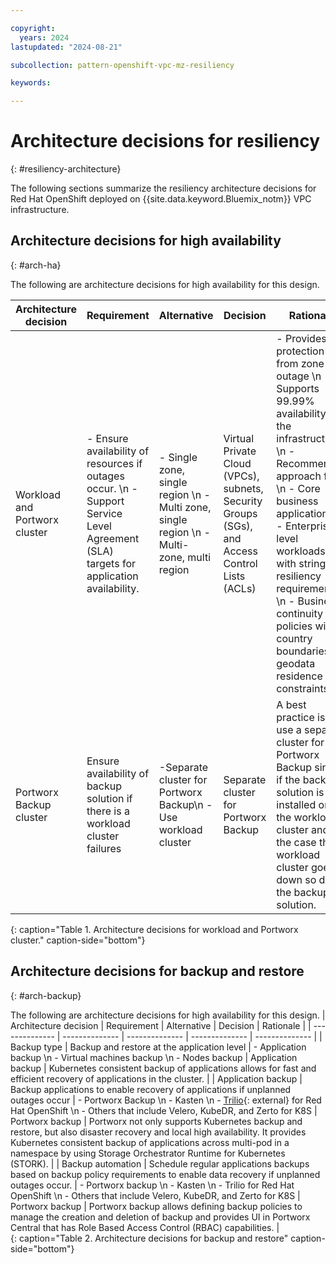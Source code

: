 ```yaml
---

copyright:
  years: 2024
lastupdated: "2024-08-21"

subcollection: pattern-openshift-vpc-mz-resiliency

keywords:

---
```


# Architecture decisions for resiliency
{: #resiliency-architecture}

The following sections summarize the resiliency architecture decisions for Red Hat OpenShift deployed on {{site.data.keyword.Bluemix_notm}} VPC infrastructure.

## Architecture decisions for high availability
{: #arch-ha}

The following are architecture decisions for high availability for this design.

| Architecture decision | Requirement | Alternative | Decision | Rationale |
| -------------- | -------------- | -------------- | -------------- | -------------- |
| Workload and Portworx cluster | - Ensure availability of resources if outages occur. \n - Support Service Level Agreement (SLA) targets for application availability.  | - Single zone, single region \n - Multi zone, single region \n - Multi-zone, multi region   | Virtual Private Cloud (VPCs), subnets, Security Groups (SGs), and Access Control Lists (ACLs) | - Provides protection from zone outage \n - Supports 99.99% availability for the infrastructure \n - Recommended approach for: \n - Core business applications \n - Enterprise-level workloads with stringent resiliency requirements \n - Business continuity policies with country boundaries or geodata residence constraints |
| Portworx Backup cluster                                    | Ensure availability of backup solution if there is a workload cluster failures                                                           | -Separate cluster for Portworx Backup\n - Use workload cluster                                 | Separate cluster for Portworx Backup | A best practice is to use a separate cluster for Portworx Backup since if the backup solution is installed on the workload cluster and in the case the workload cluster goes down so does the backup solution.                                                                                         | Portworx Backup cluster High Availability Deployment       | Ensure availability of Portworx Backup service if outages occur.                                                             | -Single zone, single region\n - Multi zone, single region                                     | Multi-zone, single region            | Provides protection from zone outage |
{: caption="Table 1. Architecture decisions for workload and Portworx cluster." caption-side="bottom"}

## Architecture decisions for backup and restore
{: #arch-backup}

The following are architecture decisions for high availability for this design.
| Architecture decision | Requirement | Alternative | Decision | Rationale |
| -------------- | -------------- | -------------- | -------------- | -------------- |
| Backup type                                                | Backup and restore at the application level                                                                                           | - Application backup \n - Virtual machines backup \n - Nodes backup                                          | Application backup                   | Kubernetes consistent backup of applications allows for fast and efficient recovery of applications in the cluster.                                                                                          | 
| Application backup                                         | Backup applications to enable recovery of applications if unplanned outages occur                                            | - Portworx Backup \n - Kasten \n - [Trilio](https://trilio.io/products/openshift-backup-and-recovery/){: external} for Red Hat OpenShift \n - Others that include Velero, KubeDR, and Zerto for K8S  | Portworx backup                      | Portworx not only supports Kubernetes backup and restore, but also disaster recovery and local high availability. It provides Kubernetes consistent backup of applications across multi-pod in a namespace by using Storage Orchestrator Runtime for Kubernetes (STORK).                                                                                     |
| Backup automation                                          | Schedule regular applications backups based on backup policy requirements to enable data recovery if unplanned outages occur. | - Portworx backup \n - Kasten \n - Trilio for Red Hat OpenShift \n - Others that include Velero, KubeDR, and Zerto for K8S   | Portworx backup                      | Portworx backup allows defining backup policies to manage the creation and deletion of backup and provides UI in Portworx Central that has Role Based Access Control (RBAC) capabilities.              |                                                                       
{: caption="Table 2. Architecture decisions for backup and restore" caption-side="bottom"}
